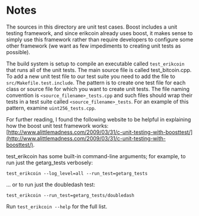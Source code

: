 # Notes
The sources in this directory are unit test cases.  Boost includes a
unit testing framework, and since erikcoin already uses boost, it makes
sense to simply use this framework rather than require developers to
configure some other framework (we want as few impediments to creating
unit tests as possible).

The build system is setup to compile an executable called `test_erikcoin`
that runs all of the unit tests.  The main source file is called
test_bitcoin.cpp. To add a new unit test file to our test suite you need 
to add the file to `src/Makefile.test.include`. The pattern is to create 
one test file for each class or source file for which you want to create 
unit tests.  The file naming convention is `<source_filename>_tests.cpp` 
and such files should wrap their tests in a test suite 
called `<source_filename>_tests`. For an example of this pattern, 
examine `uint256_tests.cpp`.

For further reading, I found the following website to be helpful in
explaining how the boost unit test framework works:
[http://www.alittlemadness.com/2009/03/31/c-unit-testing-with-boosttest/](http://www.alittlemadness.com/2009/03/31/c-unit-testing-with-boosttest/).

test_erikcoin has some built-in command-line arguments; for
example, to run just the getarg_tests verbosely:

    test_erikcoin --log_level=all --run_test=getarg_tests

... or to run just the doubledash test:

    test_erikcoin --run_test=getarg_tests/doubledash

Run `test_erikcoin --help` for the full list.

